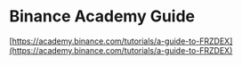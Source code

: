 # Binance Academy Guide

[https://academy.binance.com/tutorials/a-guide-to-FRZDEX](https://academy.binance.com/tutorials/a-guide-to-FRZDEX)

